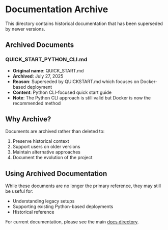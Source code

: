 # Documentation Archive

This directory contains historical documentation that has been superseded by newer versions.

## Archived Documents

### QUICK_START_PYTHON_CLI.md
- **Original name**: QUICK_START.md
- **Archived**: July 27, 2025
- **Reason**: Superseded by QUICKSTART.md which focuses on Docker-based deployment
- **Content**: Python CLI-focused quick start guide
- **Note**: The Python CLI approach is still valid but Docker is now the recommended method

## Why Archive?

Documents are archived rather than deleted to:
1. Preserve historical context
2. Support users on older versions
3. Maintain alternative approaches
4. Document the evolution of the project

## Using Archived Documentation

While these documents are no longer the primary reference, they may still be useful for:
- Understanding legacy setups
- Supporting existing Python-based deployments
- Historical reference

For current documentation, please see the main [docs directory](../).
